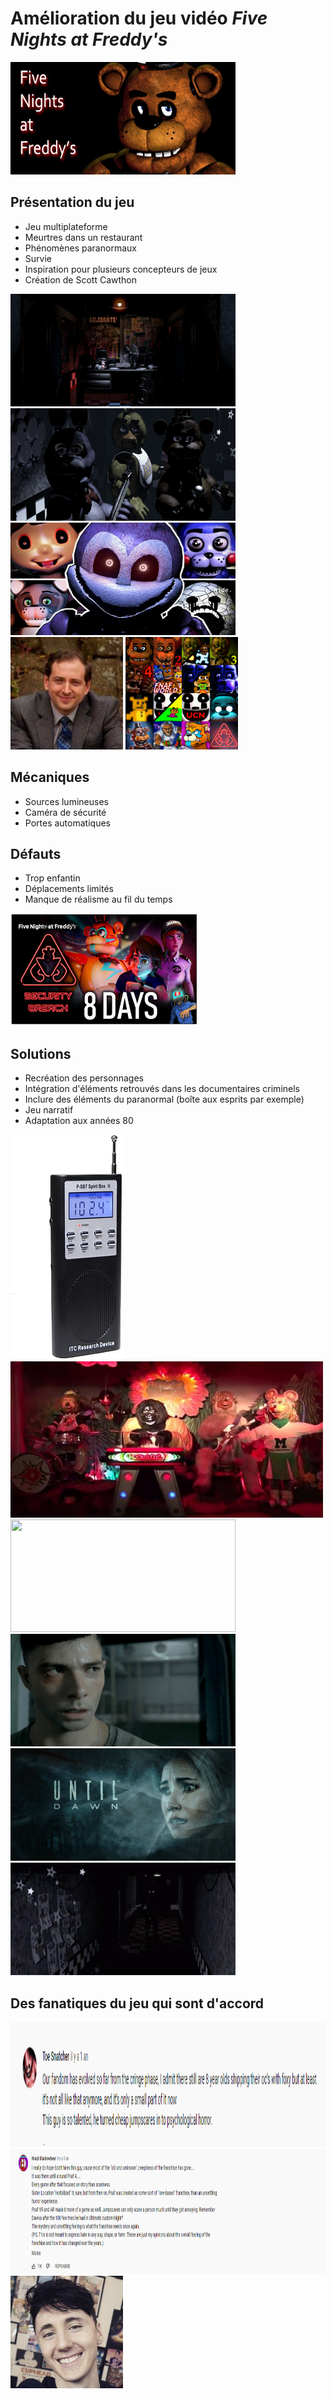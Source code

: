 # Amélioration du jeu vidéo ***Five Nights at Freddy's***
<img src="FNAF.jpg" width="360" height="180">

## Présentation du jeu
- Jeu multiplateforme
- Meurtres dans un restaurant
- Phénomènes paranormaux 
- Survie
- Inspiration pour plusieurs concepteurs de jeux
- Création de Scott Cawthon

<img src="Office1.png" width="360" height="180">
<img src="Staring.png" width="360" height="180">
<img src="FanGames.jpg" width="360" height="180">
<img src="ScottCawthon.jpg" width="180" height="180">
<img src="FnafGames.png" width="180" height="180">

## Mécaniques
- Sources lumineuses
- Caméra de sécurité
- Portes automatiques

## Défauts
- Trop enfantin
- Déplacements limités
- Manque de réalisme au fil du temps

<img src="SB.jpg" width="300" height="180">

## Solutions
- Recréation des personnages 
- Intégration d'éléments retrouvés dans les documentaires criminels
- Inclure des éléments du paranormal (boîte aux esprits par exemple)
- Jeu narratif
- Adaptation aux années 80

<img src="SpiritBox.jpg" width="180" height="360">
<img src="Showbiz.jpg" width="500" height="250">
<img src="BlairWitch.gif" width="360" height="180">
<img src="ManOfMedan.jpg" width="360" height="180">
<img src="UntilDawn.jpeg" width="360" height="180">
<img src="FoxyRun.gif" width="360" height="180">




## Des fanatiques du jeu qui sont d'accord
<img src="Comment1.png" width="1000" height="200">
<img src="Comment2.png" width="1000" height="200">
<img src="Dawko.jpg" width="180" height="180">









